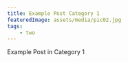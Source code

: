 ```yaml
---
title: Example Post Category 1
featuredImage: assets/media/pic02.jpg
tags:
    - two
---
```


Example Post in Category 1